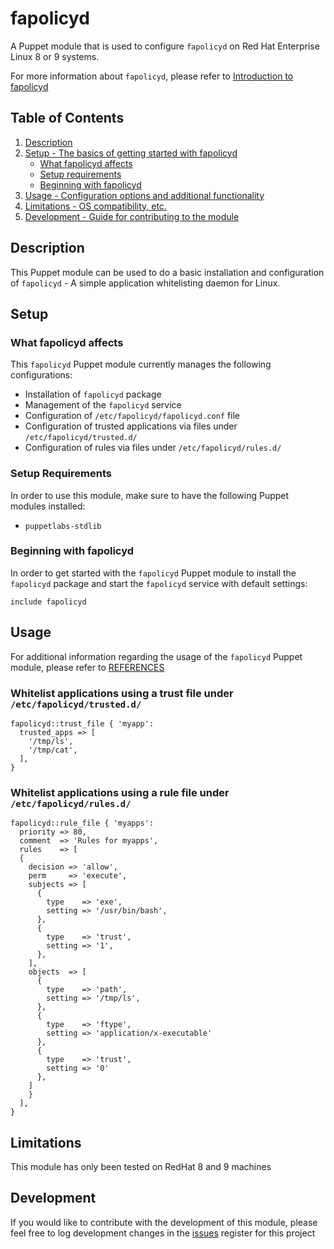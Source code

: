 # fapolicyd

A Puppet module that is used to configure `fapolicyd` on Red Hat Enterprise Linux 8 or 9 systems.

For more information about `fapolicyd`, please refer to [Introduction to fapolicyd][1]

## Table of Contents

1. [Description](#description)
1. [Setup - The basics of getting started with fapolicyd](#setup)
    * [What fapolicyd affects](#what-fapolicyd-affects)
    * [Setup requirements](#setup-requirements)
    * [Beginning with fapolicyd](#beginning-with-fapolicyd)
1. [Usage - Configuration options and additional functionality](#usage)
1. [Limitations - OS compatibility, etc.](#limitations)
1. [Development - Guide for contributing to the module](#development)

## Description

This Puppet module can be used to do a basic installation and configuration of `fapolicyd` - A simple application whitelisting daemon for Linux.

## Setup

### What fapolicyd affects

This `fapolicyd` Puppet module currently manages the following configurations:

* Installation of `fapolicyd` package
* Management of the `fapolicyd` service
* Configuration of `/etc/fapolicyd/fapolicyd.conf` file
* Configuration of trusted applications via files under `/etc/fapolicyd/trusted.d/`
* Configuration of rules via files under `/etc/fapolicyd/rules.d/`

### Setup Requirements

In order to use this module, make sure to have the following Puppet modules installed:

* `puppetlabs-stdlib`

### Beginning with fapolicyd

In order to get started with the `fapolicyd` Puppet module to install the `fapolicyd` package and start the `fapolicyd` service with default settings:

```puppet
include fapolicyd
```

## Usage

For additional information regarding the usage of the `fapolicyd` Puppet module, please refer to [REFERENCES][2]

### Whitelist applications using a trust file under `/etc/fapolicyd/trusted.d/`

```puppet
fapolicyd::trust_file { 'myapp':
  trusted_apps => [
    '/tmp/ls',
    '/tmp/cat',
  ],
}
```

### Whitelist applications using a rule file under `/etc/fapolicyd/rules.d/`

```puppet
fapolicyd::rule_file { 'myapps':
  priority => 80,
  comment  => 'Rules for myapps',
  rules    => [
  {
    decision => 'allow',
    perm     => 'execute',
    subjects => [
      {
        type    => 'exe',
        setting => '/usr/bin/bash',
      },
      {
        type    => 'trust',
        setting => '1',
      },
    ],
    objects  => [
      {
        type    => 'path',
        setting => '/tmp/ls',
      },
      {
        type    => 'ftype',
        setting => 'application/x-executable'
      },
      {
        type    => 'trust',
        setting => '0'
      },
    ]
    }
  ],
}
```

## Limitations

This module has only been tested on RedHat 8 and 9 machines

## Development

If you would like to contribute with the development of this module, please feel free to log development changes in the [issues][3] register for this project

[1]: https://access.redhat.com/documentation/en-us/red_hat_enterprise_linux/8/html/security_hardening/assembly_blocking-and-allowing-applications-using-fapolicyd_security-hardening#introduction-to-fapolicyd_assembly_blocking-and-allowing-applications-using-fapolicyd
[2]: https://forge.puppet.com/modules/jortencio/fapolicyd/reference
[3]: https://github.com/jortencio/fapolicyd/issues
